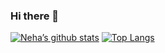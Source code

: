 ### Hi there 👋

[![Neha’s github stats](https://github-readme-stats.vercel.app/api?username=NehaPatidar208)](https://github.com/NehaPatidar208)
[![Top Langs](https://github-readme-stats.vercel.app/api/top-langs/?username=NehaPatidar208&layout=compact)](https://github.com/NehaPatidar208)
